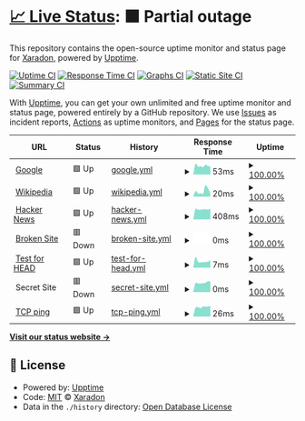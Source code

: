 # [📈 Live Status](https://Xaradon.github.io/D4OStatus): <!--live status--> **🟧 Partial outage**

This repository contains the open-source uptime monitor and status page for [Xaradon](xaradon.de), powered by [Upptime](https://github.com/upptime/upptime).

[![Uptime CI](https://github.com/Xaradon/D4OStatus/workflows/Uptime%20CI/badge.svg)](https://github.com/upptime/upptime/actions?query=workflow%3A%22Uptime+CI%22)
[![Response Time CI](https://github.com/Xaradon/D4OStatus/workflows/Response%20Time%20CI/badge.svg)](https://github.com/upptime/upptime/actions?query=workflow%3A%22Response+Time+CI%22)
[![Graphs CI](https://github.com/Xaradon/D4OStatus/workflows/Graphs%20CI/badge.svg)](https://github.com/upptime/upptime/actions?query=workflow%3A%22Graphs+CI%22)
[![Static Site CI](https://github.com/Xaradon/D4OStatus/workflows/Static%20Site%20CI/badge.svg)](https://github.com/upptime/upptime/actions?query=workflow%3A%22Static+Site+CI%22)
[![Summary CI](https://github.com/Xaradon/D4OStatus/workflows/Summary%20CI/badge.svg)](https://github.com/upptime/upptime/actions?query=workflow%3A%22Summary+CI%22)

With [Upptime](https://upptime.js.org), you can get your own unlimited and free uptime monitor and status page, powered entirely by a GitHub repository. We use [Issues](https://github.com/Xaradon/D4OStatus/issues) as incident reports, [Actions](https://github.com/Xaradon/D4OStatus/actions) as uptime monitors, and [Pages](https://Xaradon.github.io/D4OStatus) for the status page.

<!--start: status pages-->
<!-- This summary is generated by Upptime (https://github.com/upptime/upptime) -->
<!-- Do not edit this manually, your changes will be overwritten -->
<!-- prettier-ignore -->
| URL | Status | History | Response Time | Uptime |
| --- | ------ | ------- | ------------- | ------ |
| <img alt="" src="https://favicons.githubusercontent.com/www.google.com" height="13"> [Google](https://www.google.com) | 🟩 Up | [google.yml](https://github.com/Xaradon/D4OStatus/commits/HEAD/history/google.yml) | <details><summary><img alt="Response time graph" src="./graphs/google/response-time-week.png" height="20"> 53ms</summary><br><a href="https://Xaradon.github.io/D4OStatus/history/google"><img alt="Response time 53" src="https://img.shields.io/endpoint?url=https%3A%2F%2Fraw.githubusercontent.com%2FXaradon%2FD4OStatus%2FHEAD%2Fapi%2Fgoogle%2Fresponse-time.json"></a><br><a href="https://Xaradon.github.io/D4OStatus/history/google"><img alt="24-hour response time 53" src="https://img.shields.io/endpoint?url=https%3A%2F%2Fraw.githubusercontent.com%2FXaradon%2FD4OStatus%2FHEAD%2Fapi%2Fgoogle%2Fresponse-time-day.json"></a><br><a href="https://Xaradon.github.io/D4OStatus/history/google"><img alt="7-day response time 53" src="https://img.shields.io/endpoint?url=https%3A%2F%2Fraw.githubusercontent.com%2FXaradon%2FD4OStatus%2FHEAD%2Fapi%2Fgoogle%2Fresponse-time-week.json"></a><br><a href="https://Xaradon.github.io/D4OStatus/history/google"><img alt="30-day response time 53" src="https://img.shields.io/endpoint?url=https%3A%2F%2Fraw.githubusercontent.com%2FXaradon%2FD4OStatus%2FHEAD%2Fapi%2Fgoogle%2Fresponse-time-month.json"></a><br><a href="https://Xaradon.github.io/D4OStatus/history/google"><img alt="1-year response time 53" src="https://img.shields.io/endpoint?url=https%3A%2F%2Fraw.githubusercontent.com%2FXaradon%2FD4OStatus%2FHEAD%2Fapi%2Fgoogle%2Fresponse-time-year.json"></a></details> | <details><summary><a href="https://Xaradon.github.io/D4OStatus/history/google">100.00%</a></summary><a href="https://Xaradon.github.io/D4OStatus/history/google"><img alt="All-time uptime 100.00%" src="https://img.shields.io/endpoint?url=https%3A%2F%2Fraw.githubusercontent.com%2FXaradon%2FD4OStatus%2FHEAD%2Fapi%2Fgoogle%2Fuptime.json"></a><br><a href="https://Xaradon.github.io/D4OStatus/history/google"><img alt="24-hour uptime 100.00%" src="https://img.shields.io/endpoint?url=https%3A%2F%2Fraw.githubusercontent.com%2FXaradon%2FD4OStatus%2FHEAD%2Fapi%2Fgoogle%2Fuptime-day.json"></a><br><a href="https://Xaradon.github.io/D4OStatus/history/google"><img alt="7-day uptime 100.00%" src="https://img.shields.io/endpoint?url=https%3A%2F%2Fraw.githubusercontent.com%2FXaradon%2FD4OStatus%2FHEAD%2Fapi%2Fgoogle%2Fuptime-week.json"></a><br><a href="https://Xaradon.github.io/D4OStatus/history/google"><img alt="30-day uptime 100.00%" src="https://img.shields.io/endpoint?url=https%3A%2F%2Fraw.githubusercontent.com%2FXaradon%2FD4OStatus%2FHEAD%2Fapi%2Fgoogle%2Fuptime-month.json"></a><br><a href="https://Xaradon.github.io/D4OStatus/history/google"><img alt="1-year uptime 100.00%" src="https://img.shields.io/endpoint?url=https%3A%2F%2Fraw.githubusercontent.com%2FXaradon%2FD4OStatus%2FHEAD%2Fapi%2Fgoogle%2Fuptime-year.json"></a></details>
| <img alt="" src="https://favicons.githubusercontent.com/en.wikipedia.org" height="13"> [Wikipedia](https://en.wikipedia.org) | 🟩 Up | [wikipedia.yml](https://github.com/Xaradon/D4OStatus/commits/HEAD/history/wikipedia.yml) | <details><summary><img alt="Response time graph" src="./graphs/wikipedia/response-time-week.png" height="20"> 20ms</summary><br><a href="https://Xaradon.github.io/D4OStatus/history/wikipedia"><img alt="Response time 20" src="https://img.shields.io/endpoint?url=https%3A%2F%2Fraw.githubusercontent.com%2FXaradon%2FD4OStatus%2FHEAD%2Fapi%2Fwikipedia%2Fresponse-time.json"></a><br><a href="https://Xaradon.github.io/D4OStatus/history/wikipedia"><img alt="24-hour response time 20" src="https://img.shields.io/endpoint?url=https%3A%2F%2Fraw.githubusercontent.com%2FXaradon%2FD4OStatus%2FHEAD%2Fapi%2Fwikipedia%2Fresponse-time-day.json"></a><br><a href="https://Xaradon.github.io/D4OStatus/history/wikipedia"><img alt="7-day response time 20" src="https://img.shields.io/endpoint?url=https%3A%2F%2Fraw.githubusercontent.com%2FXaradon%2FD4OStatus%2FHEAD%2Fapi%2Fwikipedia%2Fresponse-time-week.json"></a><br><a href="https://Xaradon.github.io/D4OStatus/history/wikipedia"><img alt="30-day response time 20" src="https://img.shields.io/endpoint?url=https%3A%2F%2Fraw.githubusercontent.com%2FXaradon%2FD4OStatus%2FHEAD%2Fapi%2Fwikipedia%2Fresponse-time-month.json"></a><br><a href="https://Xaradon.github.io/D4OStatus/history/wikipedia"><img alt="1-year response time 20" src="https://img.shields.io/endpoint?url=https%3A%2F%2Fraw.githubusercontent.com%2FXaradon%2FD4OStatus%2FHEAD%2Fapi%2Fwikipedia%2Fresponse-time-year.json"></a></details> | <details><summary><a href="https://Xaradon.github.io/D4OStatus/history/wikipedia">100.00%</a></summary><a href="https://Xaradon.github.io/D4OStatus/history/wikipedia"><img alt="All-time uptime 100.00%" src="https://img.shields.io/endpoint?url=https%3A%2F%2Fraw.githubusercontent.com%2FXaradon%2FD4OStatus%2FHEAD%2Fapi%2Fwikipedia%2Fuptime.json"></a><br><a href="https://Xaradon.github.io/D4OStatus/history/wikipedia"><img alt="24-hour uptime 100.00%" src="https://img.shields.io/endpoint?url=https%3A%2F%2Fraw.githubusercontent.com%2FXaradon%2FD4OStatus%2FHEAD%2Fapi%2Fwikipedia%2Fuptime-day.json"></a><br><a href="https://Xaradon.github.io/D4OStatus/history/wikipedia"><img alt="7-day uptime 100.00%" src="https://img.shields.io/endpoint?url=https%3A%2F%2Fraw.githubusercontent.com%2FXaradon%2FD4OStatus%2FHEAD%2Fapi%2Fwikipedia%2Fuptime-week.json"></a><br><a href="https://Xaradon.github.io/D4OStatus/history/wikipedia"><img alt="30-day uptime 100.00%" src="https://img.shields.io/endpoint?url=https%3A%2F%2Fraw.githubusercontent.com%2FXaradon%2FD4OStatus%2FHEAD%2Fapi%2Fwikipedia%2Fuptime-month.json"></a><br><a href="https://Xaradon.github.io/D4OStatus/history/wikipedia"><img alt="1-year uptime 100.00%" src="https://img.shields.io/endpoint?url=https%3A%2F%2Fraw.githubusercontent.com%2FXaradon%2FD4OStatus%2FHEAD%2Fapi%2Fwikipedia%2Fuptime-year.json"></a></details>
| <img alt="" src="https://favicons.githubusercontent.com/news.ycombinator.com" height="13"> [Hacker News](https://news.ycombinator.com) | 🟩 Up | [hacker-news.yml](https://github.com/Xaradon/D4OStatus/commits/HEAD/history/hacker-news.yml) | <details><summary><img alt="Response time graph" src="./graphs/hacker-news/response-time-week.png" height="20"> 408ms</summary><br><a href="https://Xaradon.github.io/D4OStatus/history/hacker-news"><img alt="Response time 408" src="https://img.shields.io/endpoint?url=https%3A%2F%2Fraw.githubusercontent.com%2FXaradon%2FD4OStatus%2FHEAD%2Fapi%2Fhacker-news%2Fresponse-time.json"></a><br><a href="https://Xaradon.github.io/D4OStatus/history/hacker-news"><img alt="24-hour response time 408" src="https://img.shields.io/endpoint?url=https%3A%2F%2Fraw.githubusercontent.com%2FXaradon%2FD4OStatus%2FHEAD%2Fapi%2Fhacker-news%2Fresponse-time-day.json"></a><br><a href="https://Xaradon.github.io/D4OStatus/history/hacker-news"><img alt="7-day response time 408" src="https://img.shields.io/endpoint?url=https%3A%2F%2Fraw.githubusercontent.com%2FXaradon%2FD4OStatus%2FHEAD%2Fapi%2Fhacker-news%2Fresponse-time-week.json"></a><br><a href="https://Xaradon.github.io/D4OStatus/history/hacker-news"><img alt="30-day response time 408" src="https://img.shields.io/endpoint?url=https%3A%2F%2Fraw.githubusercontent.com%2FXaradon%2FD4OStatus%2FHEAD%2Fapi%2Fhacker-news%2Fresponse-time-month.json"></a><br><a href="https://Xaradon.github.io/D4OStatus/history/hacker-news"><img alt="1-year response time 408" src="https://img.shields.io/endpoint?url=https%3A%2F%2Fraw.githubusercontent.com%2FXaradon%2FD4OStatus%2FHEAD%2Fapi%2Fhacker-news%2Fresponse-time-year.json"></a></details> | <details><summary><a href="https://Xaradon.github.io/D4OStatus/history/hacker-news">100.00%</a></summary><a href="https://Xaradon.github.io/D4OStatus/history/hacker-news"><img alt="All-time uptime 100.00%" src="https://img.shields.io/endpoint?url=https%3A%2F%2Fraw.githubusercontent.com%2FXaradon%2FD4OStatus%2FHEAD%2Fapi%2Fhacker-news%2Fuptime.json"></a><br><a href="https://Xaradon.github.io/D4OStatus/history/hacker-news"><img alt="24-hour uptime 100.00%" src="https://img.shields.io/endpoint?url=https%3A%2F%2Fraw.githubusercontent.com%2FXaradon%2FD4OStatus%2FHEAD%2Fapi%2Fhacker-news%2Fuptime-day.json"></a><br><a href="https://Xaradon.github.io/D4OStatus/history/hacker-news"><img alt="7-day uptime 100.00%" src="https://img.shields.io/endpoint?url=https%3A%2F%2Fraw.githubusercontent.com%2FXaradon%2FD4OStatus%2FHEAD%2Fapi%2Fhacker-news%2Fuptime-week.json"></a><br><a href="https://Xaradon.github.io/D4OStatus/history/hacker-news"><img alt="30-day uptime 100.00%" src="https://img.shields.io/endpoint?url=https%3A%2F%2Fraw.githubusercontent.com%2FXaradon%2FD4OStatus%2FHEAD%2Fapi%2Fhacker-news%2Fuptime-month.json"></a><br><a href="https://Xaradon.github.io/D4OStatus/history/hacker-news"><img alt="1-year uptime 100.00%" src="https://img.shields.io/endpoint?url=https%3A%2F%2Fraw.githubusercontent.com%2FXaradon%2FD4OStatus%2FHEAD%2Fapi%2Fhacker-news%2Fuptime-year.json"></a></details>
| <img alt="" src="https://favicons.githubusercontent.com/thissitedoesnotexist.com" height="13"> [Broken Site](https://thissitedoesnotexist.com) | 🟥 Down | [broken-site.yml](https://github.com/Xaradon/D4OStatus/commits/HEAD/history/broken-site.yml) | <details><summary><img alt="Response time graph" src="./graphs/broken-site/response-time-week.png" height="20"> 0ms</summary><br><a href="https://Xaradon.github.io/D4OStatus/history/broken-site"><img alt="Response time 0" src="https://img.shields.io/endpoint?url=https%3A%2F%2Fraw.githubusercontent.com%2FXaradon%2FD4OStatus%2FHEAD%2Fapi%2Fbroken-site%2Fresponse-time.json"></a><br><a href="https://Xaradon.github.io/D4OStatus/history/broken-site"><img alt="24-hour response time 0" src="https://img.shields.io/endpoint?url=https%3A%2F%2Fraw.githubusercontent.com%2FXaradon%2FD4OStatus%2FHEAD%2Fapi%2Fbroken-site%2Fresponse-time-day.json"></a><br><a href="https://Xaradon.github.io/D4OStatus/history/broken-site"><img alt="7-day response time 0" src="https://img.shields.io/endpoint?url=https%3A%2F%2Fraw.githubusercontent.com%2FXaradon%2FD4OStatus%2FHEAD%2Fapi%2Fbroken-site%2Fresponse-time-week.json"></a><br><a href="https://Xaradon.github.io/D4OStatus/history/broken-site"><img alt="30-day response time 0" src="https://img.shields.io/endpoint?url=https%3A%2F%2Fraw.githubusercontent.com%2FXaradon%2FD4OStatus%2FHEAD%2Fapi%2Fbroken-site%2Fresponse-time-month.json"></a><br><a href="https://Xaradon.github.io/D4OStatus/history/broken-site"><img alt="1-year response time 0" src="https://img.shields.io/endpoint?url=https%3A%2F%2Fraw.githubusercontent.com%2FXaradon%2FD4OStatus%2FHEAD%2Fapi%2Fbroken-site%2Fresponse-time-year.json"></a></details> | <details><summary><a href="https://Xaradon.github.io/D4OStatus/history/broken-site">100.00%</a></summary><a href="https://Xaradon.github.io/D4OStatus/history/broken-site"><img alt="All-time uptime 100.00%" src="https://img.shields.io/endpoint?url=https%3A%2F%2Fraw.githubusercontent.com%2FXaradon%2FD4OStatus%2FHEAD%2Fapi%2Fbroken-site%2Fuptime.json"></a><br><a href="https://Xaradon.github.io/D4OStatus/history/broken-site"><img alt="24-hour uptime 100.00%" src="https://img.shields.io/endpoint?url=https%3A%2F%2Fraw.githubusercontent.com%2FXaradon%2FD4OStatus%2FHEAD%2Fapi%2Fbroken-site%2Fuptime-day.json"></a><br><a href="https://Xaradon.github.io/D4OStatus/history/broken-site"><img alt="7-day uptime 100.00%" src="https://img.shields.io/endpoint?url=https%3A%2F%2Fraw.githubusercontent.com%2FXaradon%2FD4OStatus%2FHEAD%2Fapi%2Fbroken-site%2Fuptime-week.json"></a><br><a href="https://Xaradon.github.io/D4OStatus/history/broken-site"><img alt="30-day uptime 100.00%" src="https://img.shields.io/endpoint?url=https%3A%2F%2Fraw.githubusercontent.com%2FXaradon%2FD4OStatus%2FHEAD%2Fapi%2Fbroken-site%2Fuptime-month.json"></a><br><a href="https://Xaradon.github.io/D4OStatus/history/broken-site"><img alt="1-year uptime 100.00%" src="https://img.shields.io/endpoint?url=https%3A%2F%2Fraw.githubusercontent.com%2FXaradon%2FD4OStatus%2FHEAD%2Fapi%2Fbroken-site%2Fuptime-year.json"></a></details>
| <img alt="" src="https://favicons.githubusercontent.com/www.google.com" height="13"> [Test for HEAD](https://www.google.com) | 🟩 Up | [test-for-head.yml](https://github.com/Xaradon/D4OStatus/commits/HEAD/history/test-for-head.yml) | <details><summary><img alt="Response time graph" src="./graphs/test-for-head/response-time-week.png" height="20"> 7ms</summary><br><a href="https://Xaradon.github.io/D4OStatus/history/test-for-head"><img alt="Response time 7" src="https://img.shields.io/endpoint?url=https%3A%2F%2Fraw.githubusercontent.com%2FXaradon%2FD4OStatus%2FHEAD%2Fapi%2Ftest-for-head%2Fresponse-time.json"></a><br><a href="https://Xaradon.github.io/D4OStatus/history/test-for-head"><img alt="24-hour response time 7" src="https://img.shields.io/endpoint?url=https%3A%2F%2Fraw.githubusercontent.com%2FXaradon%2FD4OStatus%2FHEAD%2Fapi%2Ftest-for-head%2Fresponse-time-day.json"></a><br><a href="https://Xaradon.github.io/D4OStatus/history/test-for-head"><img alt="7-day response time 7" src="https://img.shields.io/endpoint?url=https%3A%2F%2Fraw.githubusercontent.com%2FXaradon%2FD4OStatus%2FHEAD%2Fapi%2Ftest-for-head%2Fresponse-time-week.json"></a><br><a href="https://Xaradon.github.io/D4OStatus/history/test-for-head"><img alt="30-day response time 7" src="https://img.shields.io/endpoint?url=https%3A%2F%2Fraw.githubusercontent.com%2FXaradon%2FD4OStatus%2FHEAD%2Fapi%2Ftest-for-head%2Fresponse-time-month.json"></a><br><a href="https://Xaradon.github.io/D4OStatus/history/test-for-head"><img alt="1-year response time 7" src="https://img.shields.io/endpoint?url=https%3A%2F%2Fraw.githubusercontent.com%2FXaradon%2FD4OStatus%2FHEAD%2Fapi%2Ftest-for-head%2Fresponse-time-year.json"></a></details> | <details><summary><a href="https://Xaradon.github.io/D4OStatus/history/test-for-head">100.00%</a></summary><a href="https://Xaradon.github.io/D4OStatus/history/test-for-head"><img alt="All-time uptime 100.00%" src="https://img.shields.io/endpoint?url=https%3A%2F%2Fraw.githubusercontent.com%2FXaradon%2FD4OStatus%2FHEAD%2Fapi%2Ftest-for-head%2Fuptime.json"></a><br><a href="https://Xaradon.github.io/D4OStatus/history/test-for-head"><img alt="24-hour uptime 100.00%" src="https://img.shields.io/endpoint?url=https%3A%2F%2Fraw.githubusercontent.com%2FXaradon%2FD4OStatus%2FHEAD%2Fapi%2Ftest-for-head%2Fuptime-day.json"></a><br><a href="https://Xaradon.github.io/D4OStatus/history/test-for-head"><img alt="7-day uptime 100.00%" src="https://img.shields.io/endpoint?url=https%3A%2F%2Fraw.githubusercontent.com%2FXaradon%2FD4OStatus%2FHEAD%2Fapi%2Ftest-for-head%2Fuptime-week.json"></a><br><a href="https://Xaradon.github.io/D4OStatus/history/test-for-head"><img alt="30-day uptime 100.00%" src="https://img.shields.io/endpoint?url=https%3A%2F%2Fraw.githubusercontent.com%2FXaradon%2FD4OStatus%2FHEAD%2Fapi%2Ftest-for-head%2Fuptime-month.json"></a><br><a href="https://Xaradon.github.io/D4OStatus/history/test-for-head"><img alt="1-year uptime 100.00%" src="https://img.shields.io/endpoint?url=https%3A%2F%2Fraw.githubusercontent.com%2FXaradon%2FD4OStatus%2FHEAD%2Fapi%2Ftest-for-head%2Fuptime-year.json"></a></details>
| <img alt="" src="https://favicons.githubusercontent.com/null" height="13"> Secret Site | 🟥 Down | [secret-site.yml](https://github.com/Xaradon/D4OStatus/commits/HEAD/history/secret-site.yml) | <details><summary><img alt="Response time graph" src="./graphs/secret-site/response-time-week.png" height="20"> 0ms</summary><br><a href="https://Xaradon.github.io/D4OStatus/history/secret-site"><img alt="Response time 0" src="https://img.shields.io/endpoint?url=https%3A%2F%2Fraw.githubusercontent.com%2FXaradon%2FD4OStatus%2FHEAD%2Fapi%2Fsecret-site%2Fresponse-time.json"></a><br><a href="https://Xaradon.github.io/D4OStatus/history/secret-site"><img alt="24-hour response time 0" src="https://img.shields.io/endpoint?url=https%3A%2F%2Fraw.githubusercontent.com%2FXaradon%2FD4OStatus%2FHEAD%2Fapi%2Fsecret-site%2Fresponse-time-day.json"></a><br><a href="https://Xaradon.github.io/D4OStatus/history/secret-site"><img alt="7-day response time 0" src="https://img.shields.io/endpoint?url=https%3A%2F%2Fraw.githubusercontent.com%2FXaradon%2FD4OStatus%2FHEAD%2Fapi%2Fsecret-site%2Fresponse-time-week.json"></a><br><a href="https://Xaradon.github.io/D4OStatus/history/secret-site"><img alt="30-day response time 0" src="https://img.shields.io/endpoint?url=https%3A%2F%2Fraw.githubusercontent.com%2FXaradon%2FD4OStatus%2FHEAD%2Fapi%2Fsecret-site%2Fresponse-time-month.json"></a><br><a href="https://Xaradon.github.io/D4OStatus/history/secret-site"><img alt="1-year response time 0" src="https://img.shields.io/endpoint?url=https%3A%2F%2Fraw.githubusercontent.com%2FXaradon%2FD4OStatus%2FHEAD%2Fapi%2Fsecret-site%2Fresponse-time-year.json"></a></details> | <details><summary><a href="https://Xaradon.github.io/D4OStatus/history/secret-site">100.00%</a></summary><a href="https://Xaradon.github.io/D4OStatus/history/secret-site"><img alt="All-time uptime 100.00%" src="https://img.shields.io/endpoint?url=https%3A%2F%2Fraw.githubusercontent.com%2FXaradon%2FD4OStatus%2FHEAD%2Fapi%2Fsecret-site%2Fuptime.json"></a><br><a href="https://Xaradon.github.io/D4OStatus/history/secret-site"><img alt="24-hour uptime 100.00%" src="https://img.shields.io/endpoint?url=https%3A%2F%2Fraw.githubusercontent.com%2FXaradon%2FD4OStatus%2FHEAD%2Fapi%2Fsecret-site%2Fuptime-day.json"></a><br><a href="https://Xaradon.github.io/D4OStatus/history/secret-site"><img alt="7-day uptime 100.00%" src="https://img.shields.io/endpoint?url=https%3A%2F%2Fraw.githubusercontent.com%2FXaradon%2FD4OStatus%2FHEAD%2Fapi%2Fsecret-site%2Fuptime-week.json"></a><br><a href="https://Xaradon.github.io/D4OStatus/history/secret-site"><img alt="30-day uptime 100.00%" src="https://img.shields.io/endpoint?url=https%3A%2F%2Fraw.githubusercontent.com%2FXaradon%2FD4OStatus%2FHEAD%2Fapi%2Fsecret-site%2Fuptime-month.json"></a><br><a href="https://Xaradon.github.io/D4OStatus/history/secret-site"><img alt="1-year uptime 100.00%" src="https://img.shields.io/endpoint?url=https%3A%2F%2Fraw.githubusercontent.com%2FXaradon%2FD4OStatus%2FHEAD%2Fapi%2Fsecret-site%2Fuptime-year.json"></a></details>
| <img alt="" src="https://favicons.githubusercontent.com/null" height="13"> [TCP ping](1.1.1.1) | 🟩 Up | [tcp-ping.yml](https://github.com/Xaradon/D4OStatus/commits/HEAD/history/tcp-ping.yml) | <details><summary><img alt="Response time graph" src="./graphs/tcp-ping/response-time-week.png" height="20"> 26ms</summary><br><a href="https://Xaradon.github.io/D4OStatus/history/tcp-ping"><img alt="Response time 26" src="https://img.shields.io/endpoint?url=https%3A%2F%2Fraw.githubusercontent.com%2FXaradon%2FD4OStatus%2FHEAD%2Fapi%2Ftcp-ping%2Fresponse-time.json"></a><br><a href="https://Xaradon.github.io/D4OStatus/history/tcp-ping"><img alt="24-hour response time 26" src="https://img.shields.io/endpoint?url=https%3A%2F%2Fraw.githubusercontent.com%2FXaradon%2FD4OStatus%2FHEAD%2Fapi%2Ftcp-ping%2Fresponse-time-day.json"></a><br><a href="https://Xaradon.github.io/D4OStatus/history/tcp-ping"><img alt="7-day response time 26" src="https://img.shields.io/endpoint?url=https%3A%2F%2Fraw.githubusercontent.com%2FXaradon%2FD4OStatus%2FHEAD%2Fapi%2Ftcp-ping%2Fresponse-time-week.json"></a><br><a href="https://Xaradon.github.io/D4OStatus/history/tcp-ping"><img alt="30-day response time 26" src="https://img.shields.io/endpoint?url=https%3A%2F%2Fraw.githubusercontent.com%2FXaradon%2FD4OStatus%2FHEAD%2Fapi%2Ftcp-ping%2Fresponse-time-month.json"></a><br><a href="https://Xaradon.github.io/D4OStatus/history/tcp-ping"><img alt="1-year response time 26" src="https://img.shields.io/endpoint?url=https%3A%2F%2Fraw.githubusercontent.com%2FXaradon%2FD4OStatus%2FHEAD%2Fapi%2Ftcp-ping%2Fresponse-time-year.json"></a></details> | <details><summary><a href="https://Xaradon.github.io/D4OStatus/history/tcp-ping">100.00%</a></summary><a href="https://Xaradon.github.io/D4OStatus/history/tcp-ping"><img alt="All-time uptime 100.00%" src="https://img.shields.io/endpoint?url=https%3A%2F%2Fraw.githubusercontent.com%2FXaradon%2FD4OStatus%2FHEAD%2Fapi%2Ftcp-ping%2Fuptime.json"></a><br><a href="https://Xaradon.github.io/D4OStatus/history/tcp-ping"><img alt="24-hour uptime 100.00%" src="https://img.shields.io/endpoint?url=https%3A%2F%2Fraw.githubusercontent.com%2FXaradon%2FD4OStatus%2FHEAD%2Fapi%2Ftcp-ping%2Fuptime-day.json"></a><br><a href="https://Xaradon.github.io/D4OStatus/history/tcp-ping"><img alt="7-day uptime 100.00%" src="https://img.shields.io/endpoint?url=https%3A%2F%2Fraw.githubusercontent.com%2FXaradon%2FD4OStatus%2FHEAD%2Fapi%2Ftcp-ping%2Fuptime-week.json"></a><br><a href="https://Xaradon.github.io/D4OStatus/history/tcp-ping"><img alt="30-day uptime 100.00%" src="https://img.shields.io/endpoint?url=https%3A%2F%2Fraw.githubusercontent.com%2FXaradon%2FD4OStatus%2FHEAD%2Fapi%2Ftcp-ping%2Fuptime-month.json"></a><br><a href="https://Xaradon.github.io/D4OStatus/history/tcp-ping"><img alt="1-year uptime 100.00%" src="https://img.shields.io/endpoint?url=https%3A%2F%2Fraw.githubusercontent.com%2FXaradon%2FD4OStatus%2FHEAD%2Fapi%2Ftcp-ping%2Fuptime-year.json"></a></details>

<!--end: status pages-->

[**Visit our status website →**](https://Xaradon.github.io/D4OStatus)

## 📄 License

- Powered by: [Upptime](https://github.com/upptime/upptime)
- Code: [MIT](./LICENSE) © [Xaradon](xaradon.de)
- Data in the `./history` directory: [Open Database License](https://opendatacommons.org/licenses/odbl/1-0/)
